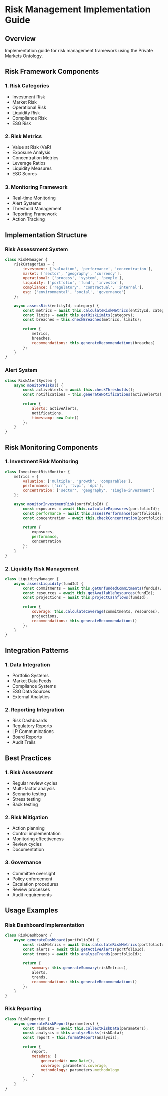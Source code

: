 # Risk Management Implementation Guide

## Overview
Implementation guide for risk management framework using the Private Markets Ontology.

## Risk Framework Components

### 1. Risk Categories
- Investment Risk
- Market Risk
- Operational Risk
- Liquidity Risk
- Compliance Risk
- ESG Risk

### 2. Risk Metrics
- Value at Risk (VaR)
- Exposure Analysis
- Concentration Metrics
- Leverage Ratios
- Liquidity Measures
- ESG Scores

### 3. Monitoring Framework
- Real-time Monitoring
- Alert Systems
- Threshold Management
- Reporting Framework
- Action Tracking

## Implementation Structure

### Risk Assessment System
```javascript
class RiskManager {
    riskCategories = {
        investment: ['valuation', 'performance', 'concentration'],
        market: ['sector', 'geography', 'currency'],
        operational: ['process', 'system', 'people'],
        liquidity: ['portfolio', 'fund', 'investor'],
        compliance: ['regulatory', 'contractual', 'internal'],
        esg: ['environmental', 'social', 'governance']
    };

    async assessRisk(entityId, category) {
        const metrics = await this.calculateRiskMetrics(entityId, category);
        const limits = await this.getRiskLimits(category);
        const breaches = this.checkBreaches(metrics, limits);
        
        return {
            metrics,
            breaches,
            recommendations: this.generateRecommendations(breaches)
        };
    }
}
```

### Alert System
```javascript
class RiskAlertSystem {
    async monitorRisks() {
        const activeAlerts = await this.checkThresholds();
        const notifications = this.generateNotifications(activeAlerts);
        
        return {
            alerts: activeAlerts,
            notifications,
            timestamp: new Date()
        };
    }
}
```

## Risk Monitoring Components

### 1. Investment Risk Monitoring
```javascript
class InvestmentRiskMonitor {
    metrics = {
        valuation: ['multiple', 'growth', 'comparables'],
        performance: ['irr', 'tvpi', 'dpi'],
        concentration: ['sector', 'geography', 'single-investment']
    };

    async monitorInvestmentRisk(portfolioId) {
        const exposures = await this.calculateExposures(portfolioId);
        const performance = await this.assessPerformance(portfolioId);
        const concentration = await this.checkConcentration(portfolioId);
        
        return {
            exposures,
            performance,
            concentration
        };
    }
}
```

### 2. Liquidity Risk Management
```javascript
class LiquidityManager {
    async assessLiquidity(fundId) {
        const commitments = await this.getUnfundedCommitments(fundId);
        const resources = await this.getAvailableResources(fundId);
        const projections = await this.projectCashflows(fundId);
        
        return {
            coverage: this.calculateCoverage(commitments, resources),
            projections,
            recommendations: this.generateRecommendations()
        };
    }
}
```

## Integration Patterns

### 1. Data Integration
- Portfolio Systems
- Market Data Feeds
- Compliance Systems
- ESG Data Sources
- External Analytics

### 2. Reporting Integration
- Risk Dashboards
- Regulatory Reports
- LP Communications
- Board Reports
- Audit Trails

## Best Practices

### 1. Risk Assessment
- Regular review cycles
- Multi-factor analysis
- Scenario testing
- Stress testing
- Back testing

### 2. Risk Mitigation
- Action planning
- Control implementation
- Monitoring effectiveness
- Review cycles
- Documentation

### 3. Governance
- Committee oversight
- Policy enforcement
- Escalation procedures
- Review processes
- Audit requirements

## Usage Examples

### Risk Dashboard Implementation
```javascript
class RiskDashboard {
    async generateDashboard(portfolioId) {
        const riskMetrics = await this.calculateRiskMetrics(portfolioId);
        const alerts = await this.getActiveAlerts(portfolioId);
        const trends = await this.analyzeTrends(portfolioId);
        
        return {
            summary: this.generateSummary(riskMetrics),
            alerts,
            trends,
            recommendations: this.generateRecommendations()
        };
    }
}
```

### Risk Reporting
```javascript
class RiskReporter {
    async generateRiskReport(parameters) {
        const riskData = await this.collectRiskData(parameters);
        const analysis = this.analyzeRisks(riskData);
        const report = this.formatReport(analysis);
        
        return {
            report,
            metadata: {
                generatedAt: new Date(),
                coverage: parameters.coverage,
                methodology: parameters.methodology
            }
        };
    }
}
```
